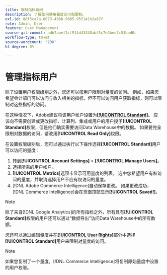 ```yaml
---
title: 限制指标访问
description: 了解如何使用量度访问和限制。
exl-id: 88f5ca7a-8073-4968-9685-95f141b2a87f
role: Admin, User
feature: User Management
source-git-commit: adb7aaef1cf914d43348abf5c7e4bec7c51bed0c
workflow-type: tm+mt
source-wordcount: '238'
ht-degree: 0%

---
```


# 管理指标用户

除了设置用户权限级别之外，您还可以按用户限制对量度的访问。 例如，如果您希望会计部门可以访问与收入相关的指标，但不可以访问用户获取指标，则可以限制对这些指标的访问。

在这种情况下，Adobe建议将该用户帐户设置为&#x200B;**[[!UICONTROL Standard]](../../administrator/user-management/user-management.md)**。 应该向不需要创建或更改指标、计算列、集成或用户的用户授予&#x200B;**[!UICONTROL Standard]**&#x200B;权限，但是他们确实需要访问Data Warehouse中的数据。 如果要完全限制对数据的访问，请改用&#x200B;**[!UICONTROL Read Only]**&#x200B;权限。

在设置权限级别后，您可以通过执行以下操作选择&#x200B;**[!UICONTROL Standard]**&#x200B;用户可以访问的量度：

1. 转到&#x200B;**[!UICONTROL Account Settings]** > **[!UICONTROL Manage Users]**。
1. 选择所需的用户帐户。
1. **[!UICONTROL Metrics]**&#x200B;选项卡显示可用量度的列表。 选中您希望用户有权访问的量度，并取消选择用户不应有权访问的量度。
1. [!DNL Adobe Commerce Intelligence]自动保存更改。 如果更改成功，[!DNL Commerce Intelligence]会在页面顶部显示&#x200B;**[!UICONTROL Saved!]**。

>[!NOTE]
>
>除了来自[!DNL Google Analytics]的所有指标之外，所有具有&#x200B;**[!UICONTROL Standard]**&#x200B;权限的用户还可以通过“数据导出”访问Data Warehouse中的所有数据。

您还可以通过编辑量度并在&#x200B;**[[!UICONTROL User Rights]](../../data-user/reports/ess-manage-data-metrics.md)**&#x200B;部分中选择&#x200B;**[!UICONTROL Standard]**&#x200B;用户来限制对量度的访问。

>[!NOTE]
>
>如果您复制了一个量度，[!DNL Commerce Intelligence]将复制原始量度中设置的用户权限。
